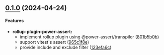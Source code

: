 ## [0.1.0](https://github.com/twada/power-assert-monorepo/releases/tag/rollup-plugin-power-assert-v0.1.0) (2024-04-24)


#### Features

* **rollup-plugin-power-assert:**
  * implement rollup plugin using @power-assert/transpiler ([801b5b0b](https://github.com/twada/power-assert-monorepo/commit/801b5b0b5505aada85b602b4c9aa121d9c72ed09))
  * support vitest's assert ([965c1f8e](https://github.com/twada/power-assert-monorepo/commit/965c1f8e161d10f305dbb9ab1a062e0272e55e6c))
  * provide include and exclude filter ([123efa6c](https://github.com/twada/power-assert-monorepo/commit/123efa6ce532d948ed217d2f838f43787b3057e7))
